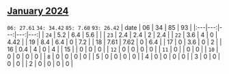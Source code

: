 ## [January 2024](2024-01.csv)

`06: 27.61` `34: 34.42` `85: 7.60` `93: 26.42` 
| date | 06 | 34 | 85 | 93 |
|:---|---:|---:|---:|---:|
| `24` | 5.2 | 6.4 | 5.6 |  <tr></tr>|
| `23` | 2.4 | 2.4 | 2 | 2.4 <tr></tr>|
| `22` | 3.6 | 4 | 0 | 4.42 <tr></tr>|
| 19 | 8.4 | 6.4 | 0 | 7.2 <tr></tr>|
| 18 | 7.61 | 7.62 | 0 | 6.4 <tr></tr>|
| 17 | 0 | 3.6 | 0 | 2 <tr></tr>|
| 16 | 0.4 | 4 | 0 | 4 <tr></tr>|
| 15 |  | 0 | 0 | 0 <tr></tr>|
| `12` | 0 | 0 | 0 | 0 <tr></tr>|
| `11` | 0 |  | 0 | 0 <tr></tr>|
| `10` | 0 | 0 | 0 | 0 <tr></tr>|
| `8` | 0 | 0 | 0 | 0 <tr></tr>|
| 5 | 0 | 0 | 0 | 0 <tr></tr>|
| 4 | 0 | 0 | 0 | 0 <tr></tr>|
| 3 | 0 | 0 | 0 | 0 <tr></tr>|
| 2 | 0 | 0 | 0 | 0 <tr></tr>|
